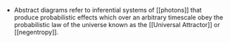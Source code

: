 - Abstract diagrams refer to inferential systems of [[photons]] that produce probabilistic effects which over an arbitrary timescale obey the probabilistic law of the universe known as the [[Universal Attractor]] or [[negentropy]].